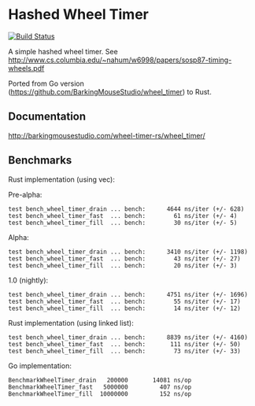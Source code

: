 Hashed Wheel Timer
===

[![Build Status](https://travis-ci.org/BarkingMouseStudio/wheel-timer-rs.svg?branch=master)](https://travis-ci.org/BarkingMouseStudio/wheel-timer-rs)

A simple hashed wheel timer. See http://www.cs.columbia.edu/~nahum/w6998/papers/sosp87-timing-wheels.pdf

Ported from Go version (https://github.com/BarkingMouseStudio/wheel_timer) to Rust.

Documentation
---

http://barkingmousestudio.com/wheel-timer-rs/wheel_timer/

Benchmarks
---

Rust implementation (using vec):

Pre-alpha:

```
test bench_wheel_timer_drain ... bench:      4644 ns/iter (+/- 628)
test bench_wheel_timer_fast  ... bench:        61 ns/iter (+/- 4)
test bench_wheel_timer_fill  ... bench:        30 ns/iter (+/- 5)
```

Alpha:

```
test bench_wheel_timer_drain ... bench:      3410 ns/iter (+/- 1198)
test bench_wheel_timer_fast  ... bench:        43 ns/iter (+/- 27)
test bench_wheel_timer_fill  ... bench:        20 ns/iter (+/- 3)
```

1.0 (nightly):

```
test bench_wheel_timer_drain ... bench:      4751 ns/iter (+/- 1696)
test bench_wheel_timer_fast  ... bench:        55 ns/iter (+/- 17)
test bench_wheel_timer_fill  ... bench:        14 ns/iter (+/- 12)
```

Rust implementation (using linked list):

```
test bench_wheel_timer_drain ... bench:      8839 ns/iter (+/- 4160)
test bench_wheel_timer_fast  ... bench:       111 ns/iter (+/- 50)
test bench_wheel_timer_fill  ... bench:        73 ns/iter (+/- 33)
```

Go implementation:

```
BenchmarkWheelTimer_drain   200000       14081 ns/op
BenchmarkWheelTimer_fast   5000000         407 ns/op
BenchmarkWheelTimer_fill  10000000         152 ns/op
```
